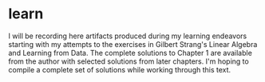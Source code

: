 # learn

I will be recording here artifacts produced during my learning endeavors starting with my attempts to the exercises in Gilbert Strang's Linear Algebra and Learning from Data. The complete solutions to Chapter 1 are available from the author with selected solutions from later chapters. I'm hoping to compile a complete set of solutions while working through this text. 
